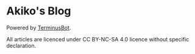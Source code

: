 # Akiko's Blog

Powered by [TerminusBot](https://github.com/TerminusBot/terminus-jekyll-template).

All articles are licenced under CC BY-NC-SA 4.0 licence without specific declaration.